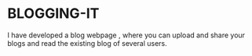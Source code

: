 # BLOGGING-IT
I have developed a blog webpage , where you can upload and share your blogs and read the existing blog of several users.
